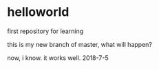 # helloworld
first repository for learning

this is my new branch of master, what will happen?

now, i know. it works well.
2018-7-5
